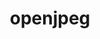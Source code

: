 ---
title: "openjpeg"
layout: cache
categories: [package, develop]
meta: {"compilers": ["gcc@=7.5.0"], "num_specs": 5, "num_specs_by_stack": {"build_systems": 4, "root": 5}, "oss": ["ubuntu18.04"], "platforms": ["linux"], "stacks": ["build_systems", "root"], "targets": ["x86_64_v3"], "versions": ["2.5.2"]}
spec_details: [{"compiler": "gcc@=7.5.0", "hash": "6e5b25vi6diocaelloia4atnatqimtqd", "os": "ubuntu18.04", "platform": "linux", "size": "-", "stacks": ["build_systems", "root"], "target": "x86_64_v3", "variants": ["build_system=cmake", "build_type=Release", "~codec", "generator=make", "~ipo"], "versions": ["2.5.2"]}, {"compiler": "gcc@=7.5.0", "hash": "dodjkgdcoansfqzloebhls2md7bcf3la", "os": "ubuntu18.04", "platform": "linux", "size": "-", "stacks": ["build_systems", "root"], "target": "x86_64_v3", "variants": ["build_system=cmake", "build_type=Release", "~codec", "generator=make", "~ipo"], "versions": ["2.5.2"]}, {"compiler": "gcc@=7.5.0", "hash": "jwgt34fyqthk6bfgq2ovngpfru7fx3vo", "os": "ubuntu18.04", "platform": "linux", "size": "-", "stacks": ["build_systems", "root"], "target": "x86_64_v3", "variants": ["build_system=cmake", "build_type=Release", "~codec", "generator=make", "~ipo"], "versions": ["2.5.2"]}, {"compiler": "gcc@=7.5.0", "hash": "l3cec3ddruechctu4wtztxi6owvciwbe", "os": "ubuntu18.04", "platform": "linux", "size": "-", "stacks": ["root"], "target": "x86_64_v3", "variants": ["build_system=cmake", "build_type=Release", "~codec", "generator=make", "~ipo"], "versions": ["2.5.2"]}, {"compiler": "gcc@=7.5.0", "hash": "xfjbwggzw4dgltsym3iyyuub5ir4iwpp", "os": "ubuntu18.04", "platform": "linux", "size": "-", "stacks": ["build_systems", "root"], "target": "x86_64_v3", "variants": ["build_system=cmake", "build_type=Release", "~codec", "generator=make", "~ipo"], "versions": ["2.5.2"]}]
---